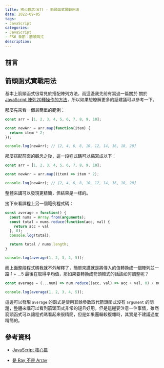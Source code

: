 ```yaml
---
title: 核心觀念(67) - 箭頭函式實戰用法
date: 2022-09-05
tags:
- JavaScript
categories:
- JavaScript
- ES6 章節：箭頭函式
description:
---
```


## 前言



## 箭頭函式實戰用法

基本上箭頭函式很常見於搭配陣列方法，而這邊我先前有寫過一篇關於 關於 [JavaScript 陣列20種操作的方法](https://israynotarray.com/javascript/20190421/1216566123/)，所以如果想瞭解更多的話建議可以參考一下。

那麼先來看一個最簡單的範例：

```javascript
const arr = [1, 2, 3, 4, 5, 6, 7, 8, 9, 10];

const newArr = arr.map(function(item) {
  return item * 2;
});

console.log(newArr); // [2, 4, 6, 8, 10, 12, 14, 16, 18, 20]
```

那麼搭配前面的觀念之後，這一段程式碼可以縮寫成以下：

```javascript
const arr = [1, 2, 3, 4, 5, 6, 7, 8, 9, 10];

const newArr = arr.map((item) => item * 2);

console.log(newArr); // [2, 4, 6, 8, 10, 12, 14, 16, 18, 20]
```

整體來講可以發現更精簡，但結果是一樣的。

接下來看課程上另一個範例程式碼：


```javascript
const average = function() {
  const nums = Array.from(arguments);
  const total = nums.reduce(function(acc, val) {
    return acc + val
  }, 0);
  console.log(total);

  return total / nums.length;
}

console.log(average(1, 2, 3, 4, 5));
```

而上面整段程式碼我就不外解釋了，簡單來講就是將傳入的值轉換成一個陣列並一路 1 + …5 最後在取得平均值，那如果要轉換成箭頭韓式的話該如何調整呢？


```javascript
const average = (...num) => num.reduce((acc, val) => acc + val, 0) / num.length;

console.log(average(1, 2, 3, 4, 5));
```

這邊可以發現 `average` 的函式是使用其餘參數取代箭頭函式沒有 `argument` 的問題，整體來講可以看到箭頭函式非常的短且好用，但是這邊要注意一件事情，雖然箭頭函式可以讓程式碼看起來很精簡，但是如果邏輯較複雜時，其實是不建議過度精簡的。


## 參考資料
- [JavaScript 核心篇](https://www.hexschool.com/courses/js-core.html)

- [是 Ray 不是 Array](https://israynotarray.com/javascript/20210613/3976972527/)